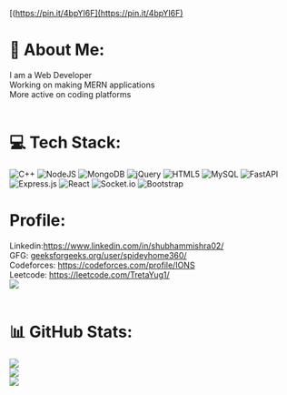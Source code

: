 [(https://pin.it/4bpYI6F](https://pin.it/4bpYI6F)
# 💫 About Me:
I am a Web Developer<br>Working on making MERN applications<br>More active on coding platforms<br><br>

# 💻 Tech Stack:
![C++](https://img.shields.io/badge/c++-%2300599C.svg?style=for-the-badge&logo=c%2B%2B&logoColor=white) ![NodeJS](https://img.shields.io/badge/node.js-6DA55F?style=for-the-badge&logo=node.js&logoColor=white) ![MongoDB](https://img.shields.io/badge/MongoDB-%234ea94b.svg?style=for-the-badge&logo=mongodb&logoColor=white) ![jQuery](https://img.shields.io/badge/jquery-%230769AD.svg?style=for-the-badge&logo=jquery&logoColor=white) ![HTML5](https://img.shields.io/badge/html5-%23E34F26.svg?style=for-the-badge&logo=html5&logoColor=white) ![MySQL](https://img.shields.io/badge/mysql-%2300f.svg?style=for-the-badge&logo=mysql&logoColor=white) ![FastAPI](https://img.shields.io/badge/FastAPI-005571?style=for-the-badge&logo=fastapi) ![Express.js](https://img.shields.io/badge/express.js-%23404d59.svg?style=for-the-badge&logo=express&logoColor=%2361DAFB) ![React](https://img.shields.io/badge/react-%2320232a.svg?style=for-the-badge&logo=react&logoColor=%2361DAFB) ![Socket.io](https://img.shields.io/badge/Socket.io-black?style=for-the-badge&logo=socket.io&badgeColor=010101) ![Bootstrap](https://img.shields.io/badge/bootstrap-%23563D7C.svg?style=for-the-badge&logo=bootstrap&logoColor=white)<br>
# Profile:
Linkedin:https://www.linkedin.com/in/shubhammishra02/<br>
GFG: [geeksforgeeks.org/user/spideyhome360/](https://auth.geeksforgeeks.org/user/spideyhome360)<br>
Codeforces: https://codeforces.com/profile/IONS<br>
Leetcode: https://leetcode.com/TretaYug1/<br>
![](https://leetcard.jacoblin.cool/TretaYug1?ext=contest)<br><br>
# 📊 GitHub Stats:
![](https://github-readme-stats.vercel.app/api?username=ShubhamMishra6862&theme=dracula&hide_border=false&include_all_commits=false&count_private=false)<br/>
![](https://github-readme-streak-stats.herokuapp.com/?user=ShubhamMishra6862&theme=dracula&hide_border=false)<br/>
![](https://github-readme-stats.vercel.app/api/top-langs/?username=ShubhamMishra6862&theme=dracula&hide_border=false&include_all_commits=false&count_private=false&layout=compact)


